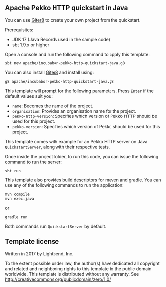 ## Apache Pekko HTTP quickstart in Java

You can use [Giter8][g8] to create your own project from the quickstart.

Prerequisites:
- JDK 17 (Java Records used in the sample code)
- sbt 1.9.x or higher

Open a console and run the following command to apply this template:
 ```
sbt new apache/incubabor-pekko-http-quickstart-java.g8
 ```

You can also install [Giter8](http://www.foundweekends.org/giter8/setup.html) and install using:
 ```
g8 apache/incubabor-pekko-http-quickstart-java.g8
 ```

This template will prompt for the following parameters. Press `Enter` if the default values suit you:
- `name`: Becomes the name of the project.
- `organisation`: Provides an organisation name for the project.
- `pekko-http-version`: Specifies which version of Pekko HTTP should be used for this project.
- `pekko-version`: Specifies which version of Pekko should be used for this project.

This template comes with example for an Pekko HTTP server on Java `QuickstartServer`, along with their respective tests.

Once inside the project folder, to run this code, you can issue the following command to run the server:
```
sbt run
```

This template also provides build descriptors for maven and gradle. You can use any of the following commands to run 
the application:
```
mvn compile
mvn exec:java
```
or
```
gradle run
```
Both commands run `QuickstartServer` by default.


Template license
----------------
Written in 2017 by Lightbend, Inc.

To the extent possible under law, the author(s) have dedicated all copyright and related
and neighboring rights to this template to the public domain worldwide.
This template is distributed without any warranty. See <http://creativecommons.org/publicdomain/zero/1.0/>.

[g8]: http://www.foundweekends.org/giter8/
[sbt]: http://www.scala-sbt.org/
[sbt_download]: http://www.scala-sbt.org/download.html
